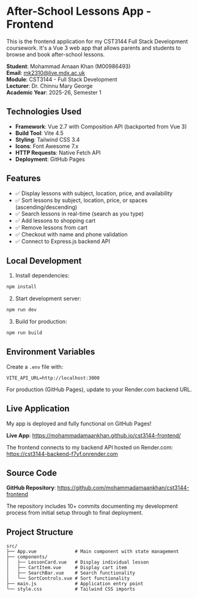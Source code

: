 # After-School Lessons App - Frontend

This is the frontend application for my CST3144 Full Stack Development coursework. It's a Vue 3 web app that allows parents and students to browse and book after-school lessons.

**Student**: Mohammad Amaan Khan (M00986493)  
**Email**: mk2310@live.mdx.ac.uk  
**Module**: CST3144 - Full Stack Development  
**Lecturer**: Dr. Chinnu Mary George  
**Academic Year**: 2025-26, Semester 1

## Technologies Used

- **Framework**: Vue 2.7 with Composition API (backported from Vue 3)
- **Build Tool**: Vite 4.5
- **Styling**: Tailwind CSS 3.4
- **Icons**: Font Awesome 7.x
- **HTTP Requests**: Native Fetch API
- **Deployment**: GitHub Pages

## Features

- ✅ Display lessons with subject, location, price, and availability
- ✅ Sort lessons by subject, location, price, or spaces (ascending/descending)
- ✅ Search lessons in real-time (search as you type)
- ✅ Add lessons to shopping cart
- ✅ Remove lessons from cart
- ✅ Checkout with name and phone validation
- ✅ Connect to Express.js backend API

## Local Development

1. Install dependencies:
```bash
npm install
```

2. Start development server:
```bash
npm run dev
```

3. Build for production:
```bash
npm run build
```

## Environment Variables

Create a `.env` file with:
```
VITE_API_URL=http://localhost:3000
```

For production (GitHub Pages), update to your Render.com backend URL.

## Live Application

My app is deployed and fully functional on GitHub Pages!

**Live App**: https://mohammadamaankhan.github.io/cst3144-frontend/

The frontend connects to my backend API hosted on Render.com: https://cst3144-backend-f7yf.onrender.com

## Source Code

**GitHub Repository**: https://github.com/mohammadamaankhan/cst3144-frontend

The repository includes 10+ commits documenting my development process from initial setup through to final deployment.

## Project Structure

```
src/
├── App.vue              # Main component with state management
├── components/
│   ├── LessonCard.vue   # Display individual lesson
│   ├── CartItem.vue     # Display cart item
│   ├── SearchBar.vue    # Search functionality
│   └── SortControls.vue # Sort functionality
├── main.js              # Application entry point
└── style.css            # Tailwind CSS imports
```
